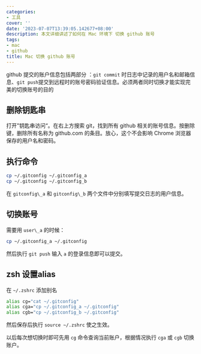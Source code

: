 ```yaml
---
categories:
- 工具
cover: ''
date: '2023-07-07T13:39:05.142677+08:00'
description: 本文详细讲述了如何在 Mac 环境下 切换 github 账号
tags:
- mac
- github
title: Mac 切换 github 账号
---
```

github 提交的账户信息包括两部分 ：`git commit` 时日志中记录的用户名和邮箱信息、`git push`提交到远程时的账号密码验证信息。必须两者同时切换才能实现完美的切换账号的目的

## 删除钥匙串

打开"钥匙串访问“。在右上方搜索 git，找到所有 github 相关的账号信息。按删除键，删除所有名称为 github.com 的条目。放心，这个不会影响 Chrome 浏览器保存的用户名和密码。

## 执行命令

```bash
cp ~/.gitconfig ~/.gitconfig_a
cp ~/.gitconfig ~/.gitconfig_b
```

在 `gitconfig\_a` 和 `gitconfig\_b` 两个文件中分别填写提交日志的用户信息。

## 切换账号

需要用 `user\_a` 的时候：

```bash
cp ~/.gitconfig_a ~/.gitconfig
```

然后执行 `git push` 输入 `a` 的登录信息即可以提交。

## zsh 设置alias

在 `~/.zshrc` 添加别名

```bash
alias cg="cat ~/.gitconfig"
alias cga="cp ~/.gitconfig_a ~/.gitconfig"
alias cgb="cp ~/.gitconfig_b ~/.gitconfig"
```

然后保存后执行 `source ~/.zshrc` 使之生效。

以后每次想切换时即可先用 `cg` 命令查询当前账户，根据情况执行 `cga` 或 `cgb` 切换账户。
